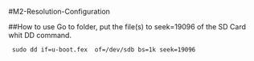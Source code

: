 #M2-Resolution-Configuration

##How to use 
Go to folder, put the file(s) to seek=19096 of the SD Card whit DD command.



	 sudo dd if=u-boot.fex 	of=/dev/sdb bs=1k seek=19096


